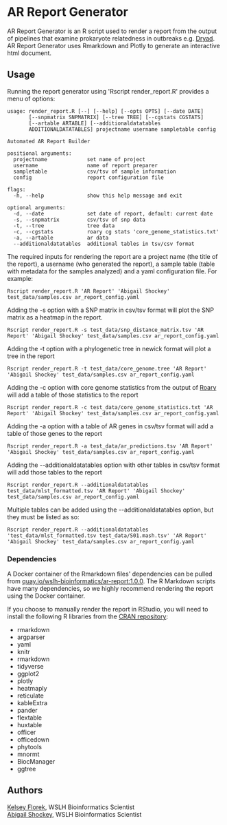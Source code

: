 # AR Report Generator

AR Report Generator is an R script used to render a report from the output of pipelines that examine prokaryote relatedness in outbreaks e.g. [Dryad](https://github.com/wslh-bio/dryad). AR Report Generator uses Rmarkdown and Plotly to generate an interactive html document.

## Usage

Running the report generator using 'Rscript render_report.R' provides a menu of options:

```
usage: render_report.R [--] [--help] [--opts OPTS] [--date DATE]
       [--snpmatrix SNPMATRIX] [--tree TREE] [--cgstats CGSTATS]
       [--artable ARTABLE] [--additionaldatatables
       ADDITIONALDATATABLES] projectname username sampletable config

Automated AR Report Builder

positional arguments:
  projectname             set name of project
  username                name of report preparer
  sampletable             csv/tsv of sample information
  config                  report configuration file

flags:
  -h, --help              show this help message and exit

optional arguments:
  -d, --date              set date of report, default: current date
  -s, --snpmatrix         csv/tsv of snp data
  -t, --tree              tree data
  -c, --cgstats           roary cg stats 'core_genome_statistics.txt'
  -a, --artable           ar data
  --additionaldatatables  additional tables in tsv/csv format
  ```

The required inputs for rendering the report are a project name (the title of the report), a username (who generated the report), a sample table (table with metadata for the samples analyzed) and a yaml configuration file. For example:  
```
Rscript render_report.R 'AR Report' 'Abigail Shockey' test_data/samples.csv ar_report_config.yaml
```

Adding the -s option with a SNP matrix in csv/tsv format will plot the SNP matrix as a heatmap in the report.
```
Rscript render_report.R -s test_data/snp_distance_matrix.tsv 'AR Report' 'Abigail Shockey' test_data/samples.csv ar_report_config.yaml
```

Adding the -t option with a phylogenetic tree in newick format will plot a tree in the report
```
Rscript render_report.R -t test_data/core_genome.tree 'AR Report' 'Abigail Shockey' test_data/samples.csv ar_report_config.yaml
```

Adding the -c option with core genome statistics from the output of [Roary]() will add a table of those statistics to the report
```
Rscript render_report.R -c test_data/core_genome_statistics.txt 'AR Report' 'Abigail Shockey' test_data/samples.csv ar_report_config.yaml
```

Adding the -a option with a table of AR genes in csv/tsv format will add a table of those genes to the report
```
Rscript render_report.R -a test_data/ar_predictions.tsv 'AR Report' 'Abigail Shockey' test_data/samples.csv ar_report_config.yaml
```  
Adding the --additionaldatatables option with other tables in csv/tsv format will add those tables to the report  
```
Rscript render_report.R --additionaldatatables test_data/mlst_formatted.tsv 'AR Report' 'Abigail Shockey' test_data/samples.csv ar_report_config.yaml
```  
Multiple tables can be added using the --additionaldatatables option, but they must be listed as so:  
```
Rscript render_report.R --additionaldatatables 'test_data/mlst_formatted.tsv test_data/S01.mash.tsv' 'AR Report' 'Abigail Shockey' test_data/samples.csv ar_report_config.yaml
```  
### Dependencies

A Docker container of the Rmarkdown files' dependencies can be pulled from [quay.io/wslh-bioinformatics/ar-report:1.0.0](https://quay.io/repository/wslh-bioinformatics/ar-report). The R Markdown scripts have many dependencies, so we highly recommend rendering the report using the Docker container. 

If you choose to manually render the report in RStudio, you will need to install the following R libraries from the [CRAN repository](https://cran.r-project.org/):  

* rmarkdown  
* argparser  
* yaml  
* knitr  
* rmarkdown  
* tidyverse  
* ggplot2  
* plotly  
* heatmaply  
* reticulate  
* kableExtra  
* pander  
* flextable  
* huxtable  
* officer  
* officedown  
* phytools  
* mnormt  
* BiocManager  
* ggtree  
## Authors
[Kelsey Florek](https://github.com/k-florek), WSLH Bioinformatics Scientist  
[Abigail Shockey](https://github.com/AbigailShockey), WSLH Bioinformatics Scientist
